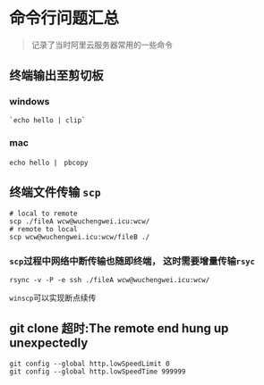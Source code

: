 # 命令行问题汇总

> 记录了当时阿里云服务器常用的一些命令

## 终端输出至剪切板
### windows
```shell
`echo hello | clip`
```

### mac
```shell
echo hello |　pbcopy
```

## 终端文件传输 `scp`
```shell
# local to remote
scp ./fileA wcw@wuchengwei.icu:wcw/
# remote to local
scp wcw@wuchengwei.icu:wcw/fileB ./
```
### `scp`过程中网络中断传输也随即终端， 这时需要增量传输`rsyc`
```shell
rsync -v -P -e ssh ./fileA wcw@wuchengwei.icu:wcw/
```
`winscp`可以实现断点续传

## git clone 超时:The remote end hung up unexpectedly
```shell
git config --global http.lowSpeedLimit 0
git config --global http.lowSpeedTime 999999
```

<!-- 2020年6月22日 10:59 -->